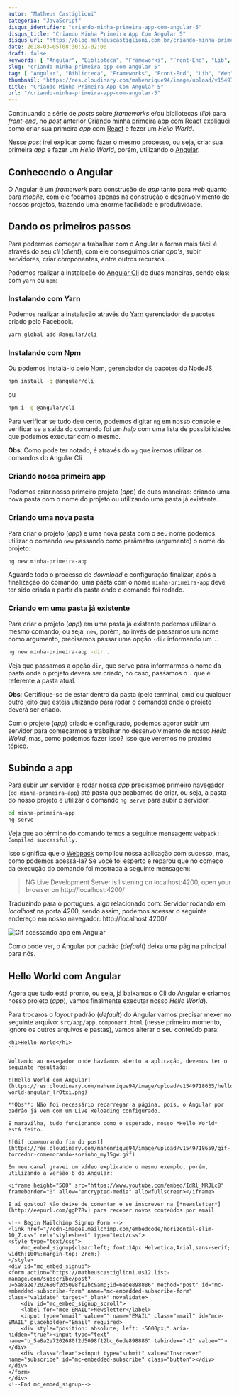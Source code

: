```yaml
---
autor: "Matheus Castiglioni"
categoria: "JavaScript"
disqus_identifier: "criando-minha-primeira-app-com-angular-5"
disqus_title: "Criando Minha Primeira App Com Angular 5"
disqus_url: "https://blog.matheuscastiglioni.com.br/criando-minha-primeira-app-com-angular-5"
date: 2018-03-05T08:30:52-02:00
draft: false
keywords: [ "Angular", "Biblioteca", "Frameworks", "Front-End", "Lib", "Web" ]
slug: "criando-minha-primeira-app-com-angular-5"
tag: [ "Angular", "Biblioteca", "Frameworks", "Front-End", "Lib", "Web" ]
thumbnail: "https://res.cloudinary.com/mahenrique94/image/upload/v1549718562/criando-minha-primeira-app-com-angular-5_ynooqu.jpg"
title: "Criando Minha Primeira App Com Angular 5"
url: "/criando-minha-primeira-app-com-angular-5"
---
```


Continuando a série de *posts* sobre *frameworks* e/ou bibliotecas (*lib*) para *front-end*, no *post* anterior [Criando minha primeira app com React](http://blog.matheuscastiglioni.com.br/criando-minha-primeira-app-com-react) expliquei como criar sua primeira *app* com [React](https://reactjs.org/) e fezer um *Hello World*.

Nesse *post* irei explicar como fazer o mesmo processo, ou seja, criar sua primeira *app* e fazer um *Hello World*, porém, utilizando o [Angular](https://angular.io/).

## Conhecendo o Angular

O Angular é um *framework* para construção de *app* tanto para *web* quanto para *mobile*, com ele focamos apenas na construção e desenvolvimento de nossos projetos, trazendo uma enorme facilidade e produtividade.

## Dando os primeiros passos

Para podermos começar a trabalhar com o Angular a forma mais fácil é através do seu *cli* (*client*), com ele conseguímos criar *app's*, subir servidores, criar componentes, entre outros recursos...

Podemos realizar a instalação do [Angular Cli](https://cli.angular.io/) de duas maneiras, sendo elas: com `yarn` ou `npm`:

### Instalando com Yarn

Podemos realizar a instalação através do [Yarn](https://yarnpkg.com/pt-BR/) gerenciador de pacotes criado pelo Facebook.

```bash
yarn global add @angular/cli
```

### Instalando com Npm

Ou podemos instalá-lo pelo [Npm](https://www.npmjs.com/), gerenciador de pacotes do NodeJS.

```bash
npm install -g @angular/cli
```

ou

```bash
npm i -g @angular/cli
```

Para verificar se tudo deu certo, podemos digitar `ng` em nosso console e verificar se a saída do comando foi um *help* com uma lista de possibilidades que podemos executar com o mesmo.

<script src="https://asciinema.org/a/Jo8FC4xJ9eE5ieFd3zrf17Rq2.js" id="asciicast-Jo8FC4xJ9eE5ieFd3zrf17Rq2" async></script>

**Obs**: Como pode ter notado, é através do `ng` que iremos utilizar os comandos do Angular Cli

### Criando nossa primeira app

Podemos criar nosso primeiro projeto (*app*) de duas maneiras: criando uma nova pasta com o nome do projeto ou utilizando uma pasta já existente.

### Criando uma nova pasta

Para criar o projeto (*app*) e uma nova pasta com o seu nome podemos utilizar o comando `new` passando como parâmetro (argumento) o nome do projeto:

```bash
ng new minha-primeira-app
```

Aguarde todo o processo de *download* e configuração finalizar, após a finalização do comando, uma pasta com o nome `minha-primeira-app` deve ter sido criada a partir da pasta onde o comando foi rodado.

### Criando em uma pasta já existente

Para criar o projeto (*app*) em uma pasta já existente podemos utilizar o mesmo comando, ou seja, `new`, porém, ao invés de passarmos um nome como argumento, precisamos passar uma opção `-dir`  informando um `.`.

```bash
ng new minha-primeira-app -dir .
```

Veja que passamos a opção `dir`, que serve para informarmos o nome da pasta onde o projeto deverá ser criado, no caso, passamos o `.` que é referente a pasta atual.

**Obs**: Certifique-se de estar dentro da pasta (pelo terminal, cmd ou qualquer outro jeito que esteja utiizando para rodar o comando)  onde o projeto deverá ser criado.

Com o projeto (*app*) criado e configurado, podemos agorar subir um servidor para começarmos a trabalhar no desenvolvimento de nosso *Hello Wolrd*, mas, como podemos fazer isso? Isso que veremos no próximo tópico.

## Subindo a app

Para subir um servidor e rodar nossa *app* precisamos primeiro navegador (`cd minha-primeira-app`) até pasta que acabamos de criar, ou seja, a pasta do nosso projeto e utilizar o comando `ng serve` para subir o servidor.

```bash
cd minha-primeira-app
ng serve
```

<script src="https://asciinema.org/a/SZj8kDsOLn4jJXFYakmTx4alu.js" id="asciicast-SZj8kDsOLn4jJXFYakmTx4alu" async></script>

Veja que ao término do comando temos a seguinte mensagem: `webpack: Compiled successfully.`

Isso significa que o [Webpack](https://webpack.github.io/) compilou nossa aplicação com sucesso, mas, como podemos acessá-la? Se você foi esperto e reparou que no começo da execução do comando foi mostrada a seguinte mensagem:

> NG Live Development Server is listening on localhost:4200, open your browser on http://localhost:4200/

Traduzindo para o portugues, algo relacionado com: Servidor rodando em *localhost* na porta 4200, sendo assim, podemos acessar o seguinte endereço em nosso navegador: http://localhost:4200/

![Gif acessando app em Angular](https://res.cloudinary.com/mahenrique94/image/upload/v1549718612/acessando-app-angular_sujj2t.gif)

Como pode ver, o Angular por padrão (*default*) deixa uma página principal para nós.

## Hello World com Angular

Agora que tudo está pronto, ou seja, já baixamos o Cli do Angular e criamos nosso projeto (*app*), vamos finalmente executar nosso *Hello World*).

Para trocaros o *layout* padrão (*default*) do Angular vamos precisar mexer no seguinte arquivo: `src/app/app.component.html` (nesse primeiro momento, ignore os outros arquivos e pastas), vamos alterar o seu conteúdo para:

````markup
<h1>Hello World</h1>
```

Voltando ao navegador onde havíamos aberto a aplicação, devemos ter o seguinte resultado:

![Hello World com Angular](https://res.cloudinary.com/mahenrique94/image/upload/v1549718635/hello-world-angular_lr0txi.png)

**Obs**: Não foi necessário recarregar a página, pois, o Angular por padrão já vem com um Live Reloading configurado.

E maravilha, tudo funcionando como o esperado, nosso *Hello World* está feito.

![Gif comemorando fim do post](https://res.cloudinary.com/mahenrique94/image/upload/v1549718659/gif-torcedor-comemorando-sozinho_my15gw.gif)

Em meu canal gravei um vídeo explicando o mesmo exemplo, porém, utilizando a versão 6 do Angular:

<iframe height="500" src="https://www.youtube.com/embed/IdRl_NRJLc8" frameborder="0" allow="encrypted-media" allowfullscreen></iframe>

E aí gostou? Não deixe de comentar e se inscrever na [*newsletter*](http://eepurl.com/ggP7Rv) para receber novos conteúdos por email.

<!-- Begin Mailchimp Signup Form -->
<link href="//cdn-images.mailchimp.com/embedcode/horizontal-slim-10_7.css" rel="stylesheet" type="text/css">
<style type="text/css">
	#mc_embed_signup{clear:left; font:14px Helvetica,Arial,sans-serif; width:100%;margin-top: 2rem;}
</style>
<div id="mc_embed_signup">
<form action="https://matheuscastiglioni.us12.list-manage.com/subscribe/post?u=5a8a2e7202680f2d5098f12bc&amp;id=6ede898886" method="post" id="mc-embedded-subscribe-form" name="mc-embedded-subscribe-form" class="validate" target="_blank" novalidate>
    <div id="mc_embed_signup_scroll">
	<label for="mce-EMAIL">Newsletter</label>
	<input type="email" value="" name="EMAIL" class="email" id="mce-EMAIL" placeholder="Email" required>
    <div style="position: absolute; left: -5000px;" aria-hidden="true"><input type="text" name="b_5a8a2e7202680f2d5098f12bc_6ede898886" tabindex="-1" value=""></div>
    <div class="clear"><input type="submit" value="Inscrever" name="subscribe" id="mc-embedded-subscribe" class="button"></div></div>
</form>
</div>
<!--End mc_embed_signup-->
